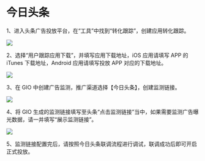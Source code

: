 # 今日头条

1、进入头条广告投放平台，在“工具”中找到“转化跟踪”，创建应用转化跟踪。

![](https://docs.growingio.com/.gitbook/assets/-LGNxeGABUADKiTWTaEM-LggPGao7RiK3nGrb5mm-LggPO_MqiAuQpgXvhc9D32F1719-6428-48C5-9DEF-998B893317B5.png)

2、选择“用户跟踪应用下载”，并填写应用下载地址，iOS 应用请填写 APP 的 iTunes 下载地址，Android 应用请填写投放 APP 对应的下载地址。

![](https://docs.growingio.com/.gitbook/assets/-LGNxeGABUADKiTWTaEM-LggPGao7RiK3nGrb5mm-LggRCwOH2GIHPKedGDDimage.png)

3、在 GIO 中创建广告监测，推广渠道选择【今日头条】，创建监测链接。

![](https://docs.growingio.com/.gitbook/assets/-LGNxeGABUADKiTWTaEM-LggPGao7RiK3nGrb5mm-LggQpWtwZJibosHEmmSimage.png)

4、将 GIO 生成的监测链接填写至头条“点击监测链接”当中，如果需要监测广告曝光数据，请一并填写“展示监测链接”。

![](https://docs.growingio.com/.gitbook/assets/-LGNxeGABUADKiTWTaEM-LggPGao7RiK3nGrb5mm-LggSe_uukiFpjC-FKHTimage.png)

5、监测链接配置完后，请按照今日头条联调流程进行调试，联调成功后即可开启正式投放。

